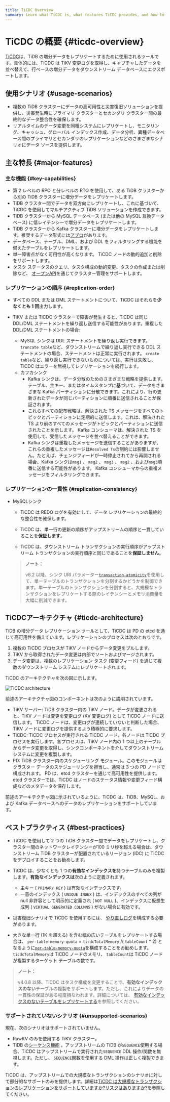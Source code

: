 ```yaml
---
title: TiCDC Overview
summary: Learn what TiCDC is, what features TiCDC provides, and how to install and deploy TiCDC.
---
```


# TiCDC の概要 {#ticdc-overview}

[TiCDC](https://github.com/pingcap/tiflow/tree/master/cdc)は、TiDB の増分データをレプリケートするために使用されるツールです。具体的には、TiCDC は TiKV 変更ログを取得し、キャプチャしたデータを並べ替えて、行ベースの増分データをダウンストリーム データベースにエクスポートします。

## 使用シナリオ {#usage-scenarios}

-   複数の TiDB クラスターにデータの高可用性と災害復旧ソリューションを提供し、災害発生時にプライマリ クラスターとセカンダリ クラスター間の最終的なデータ整合性を確保します。
-   リアルタイムのデータ変更を同種システムにレプリケートし、モニタリング、キャッシュ、グローバル インデックス作成、データ分析、異種データベース間のプライマリとセカンダリのレプリケーションなどのさまざまなシナリオにデータ ソースを提供します。

## 主な特長 {#major-features}

### 主な機能 {#key-capabilities}

-   第 2 レベルの RPO と分レベルの RTO を使用して、ある TiDB クラスターから別の TiDB クラスターに増分データをレプリケートします。
-   TiDB クラスター間でデータを双方向にレプリケートし、これに基づいて、TiCDC を使用してマルチアクティブ TiDB ソリューションを作成できます。
-   TiDB クラスターから MySQL データベース (または他の MySQL 互換データベース) に低レイテンシーで増分データをレプリケートします。
-   TiDB クラスターから Kafka クラスターに増分データをレプリケートします。推奨するデータ形式には[アブロ](/ticdc/ticdc-avro-protocol.md)があります。
-   データベース、テーブル、DML、および DDL をフィルタリングする機能を備えたテーブルをレプリケートします。
-   単一障害点がなく可用性が高くなります。 TiCDC ノードの動的追加と削除をサポートします。
-   タスク ステータスのクエリ、タスク構成の動的変更、タスクの作成または削除など、 [オープンAPI](/ticdc/ticdc-open-api.md)を通じてクラスター管理をサポートします。

### レプリケーションの順序 {#replication-order}

-   すべての DDL または DML ステートメントについて、TiCDC はそれらを**少なくとも 1 回**出力します。
-   TiKV または TiCDC クラスターで障害が発生すると、TiCDC は同じ DDL/DML ステートメントを繰り返し送信する可能性があります。重複した DDL/DML ステートメントの場合:

    -   MySQL シンクは DDL ステートメントを繰り返し実行できます。 `truncate table`など、ダウンストリームで繰り返し実行できる DDL ステートメントの場合、ステートメントは正常に実行されます。 `create table`など、繰り返し実行できないものについては、実行は失敗し、TiCDC はエラーを無視してレプリケーションを続行します。
    -   カフカシンク
        -   Kafka シンクは、データ分散のためのさまざまな戦略を提供します。テーブル、主キー、またはタイムスタンプに基づいて、データをさまざまな Kafka パーティションに分散できます。これにより、行の更新されたデータが同じパーティションに順番に送信されることが保証されます。
        -   これらすべての配布戦略は、解決された TS メッセージをすべてのトピックとパーティションに定期的に送信します。これは、解決された TS より前のすべてのメッセージがトピックとパーティションに送信されたことを示します。 Kafka コンシューマは、解決された TS を使用して、受信したメッセージを並べ替えることができます。
        -   Kafka シンクは重複したメッセージを送信することがありますが、これらの重複したメッセージは`Resolved Ts`の制約には影響しません。たとえば、チェンジフィードが一時停止されてから再開される場合、Kafka シンクは`msg1` 、 `msg2` 、 `msg3` 、 `msg2` 、および`msg3`順番に送信する可能性があります。 Kafka コンシューマからの重複メッセージをフィルタリングできます。

### レプリケーションの一貫性 {#replication-consistency}

-   MySQLシンク

    -   TiCDC は REDO ログを有効にして、データ レプリケーションの最終的な整合性を確保します。

    -   TiCDC は、単一行の更新の順序がアップストリームの順序と一貫していることを**保証します**。

    -   TiCDC は、ダウンストリーム トランザクションの実行順序がアップストリーム トランザクションの実行順序と同じであることを**保証しません**。

    > **ノート：**
    >
    > v6.2 以降、シンク URI パラメーター[`transaction-atomicity`](/ticdc/ticdc-sink-to-mysql.md#configure-sink-uri-for-mysql-or-tidb)を使用して、単一テーブルのトランザクションを分割するかどうかを制御できます。単一テーブルのトランザクションを分割すると、大規模なトランザクションをレプリケートする際のレイテンシーとメモリ消費量を大幅に削減できます。

## TiCDCアーキテクチャ {#ticdc-architecture}

TiDB の増分データ レプリケーション ツールとして、TiCDC は PD の etcd を通じて高可用性を備えています。レプリケーションのプロセスは次のとおりです。

1.  複数の TiCDC プロセスが TiKV ノードからデータ変更をプルします。
2.  TiKV から取得されたデータ変更は内部でソートおよびマージされます。
3.  データ変更は、複数のレプリケーション タスク (変更フィード) を通じて複数のダウンストリーム システムにレプリケートされます。

TiCDC のアーキテクチャを次の図に示します。

![TiCDC architecture](https://download.pingcap.com/images/docs/ticdc/cdc-architecture.png)

前述のアーキテクチャ図のコンポーネントは次のように説明されています。

-   TiKV サーバー: TiDB クラスター内の TiKV ノード。データが変更されると、TiKV ノードは変更を変更ログ (KV 変更ログ) として TiCDC ノードに送信します。 TiCDC ノードは、変更ログが連続していないと判断した場合、TiKV ノードに変更ログを提供するよう積極的に要求します。
-   TiCDC: TiCDC プロセスが実行される TiCDC ノード。各ノードは TiCDC プロセスを実行します。各プロセスは、TiKV ノード内の 1 つ以上のテーブルからデータ変更を取得し、シンクコンポーネントを介してダウンストリーム システムに変更を複製します。
-   PD: TiDB クラスター内のスケジューリング モジュール。このモジュールはクラスター データのスケジューリングを担当し、通常は 3 つの PD ノードで構成されます。 PD は、etcd クラスターを通じて高可用性を提供します。 etcd クラスターでは、TiCDC はノードのステータス情報や変更フィード構成などのメタデータを保存します。

前述のアーキテクチャ図に示されているように、TiCDC は、TiDB、MySQL、および Kafka データベースへのデータのレプリケーションをサポートしています。

## ベストプラクティス {#best-practices}

-   TiCDC を使用して 2 つの TiDB クラスター間でデータをレプリケートし、クラスター間のネットワークレイテンシーが100 ミリ秒を超える場合は、ダウンストリーム TiDB クラスターが配置されているリージョン (IDC) に TiCDC をデプロイすることをお勧めします。

-   TiCDC は、少なくとも 1 つの**有効なインデックスを**持つテーブルのみを複製します。**有効なインデックスは**次のように定義されます。

    -   主キー ( `PRIMARY KEY` ) は有効なインデックスです。
    -   一意のインデックス ( `UNIQUE INDEX` ) は、インデックスのすべての列が null 非許容として明示的に定義され ( `NOT NULL` )、インデックスに仮想生成列 ( `VIRTUAL GENERATED COLUMNS` ) がない場合に有効です。

-   災害復旧シナリオで TiCDC を使用するには、 [やり直しログ](/ticdc/ticdc-sink-to-mysql.md#eventually-consistent-replication-in-disaster-scenarios)を構成する必要があります。

-   大きな単一行 (1K を超える) を含む幅の広いテーブルをレプリケートする場合は、 `per-table-memory-quota` = `ticdcTotalMemory` /( `tableCount` * 2) となるように[`per-table-memory-quota`](/ticdc/ticdc-server-config.md)を構成することをお勧めします。 `ticdcTotalMemory`は TiCDC ノードのメモリ、 `tableCount`は TiCDC ノードが複製するターゲット テーブルの数です。

> **ノート：**
>
> v4.0.8 以降、TiCDC はタスク構成を変更することで、**有効なインデックスのない**テーブルの複製をサポートします。ただし、これによりデータの一貫性の保証がある程度損なわれます。詳細については、 [有効なインデックスのないテーブルをレプリケートする](/ticdc/ticdc-manage-changefeed.md#replicate-tables-without-a-valid-index)を参照してください。

### サポートされていないシナリオ {#unsupported-scenarios}

現在、次のシナリオはサポートされていません。

-   RawKV のみを使用する TiKV クラスター。
-   TiDB の[シーケンス機能](/sql-statements/sql-statement-create-sequence.md#sequence-function) 。アップストリームの TiDB が`SEQUENCE`使用する場合、TiCDC はアップストリームで実行された`SEQUENCE` DDL 操作/関数を無視します。ただし、 `SEQUENCE`関数を使用する DML 操作は正しく複製できます。

TiCDC は、アップストリームでの大規模なトランザクションのシナリオに対して部分的なサポートのみを提供します。詳細は[TiCDC は大規模なトランザクションのレプリケーションをサポートしていますか?リスクはありますか?](/ticdc/ticdc-faq.md#does-ticdc-support-replicating-large-transactions-is-there-any-risk)を参照してください。
